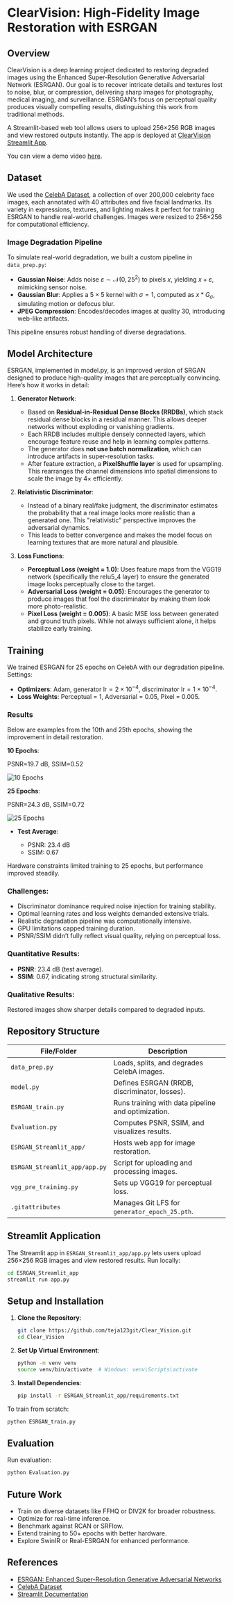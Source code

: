 # ClearVision: High-Fidelity Image Restoration with ESRGAN

## Overview

ClearVision is a deep learning project dedicated to restoring degraded images using the Enhanced Super-Resolution Generative Adversarial Network (ESRGAN). Our goal is to recover intricate details and textures lost to noise, blur, or compression, delivering sharp images for photography, medical imaging, and surveillance. ESRGAN’s focus on perceptual quality produces visually compelling results, distinguishing this work from traditional methods.

A Streamlit-based web tool allows users to upload 256×256 RGB images and view restored outputs instantly. The app is deployed at [ClearVision Streamlit App](https://clearvision2.streamlit.app/).

You can view a demo video [here](https://drive.google.com/file/d/1zQLSS2aV6gn9Oxebdq0FiGp5XC8PDap4/view?usp=sharing).

## Dataset

We used the [CelebA Dataset](http://mmlab.ie.cuhk.edu.hk/projects/CelebA.html), a collection of over 200,000 celebrity face images, each annotated with 40 attributes and five facial landmarks. Its variety in expressions, textures, and lighting makes it perfect for training ESRGAN to handle real-world challenges. Images were resized to 256×256 for computational efficiency.

### Image Degradation Pipeline

To simulate real-world degradation, we built a custom pipeline in `data_prep.py`:

* **Gaussian Noise**: Adds noise $\varepsilon \sim \mathcal{N}(0, 25^2)$ to pixels $x$, yielding $x + \varepsilon$, mimicking sensor noise.
* **Gaussian Blur**: Applies a $5 \times 5$ kernel with $\sigma = 1$, computed as $x * G_{\sigma}$, simulating motion or defocus blur.
* **JPEG Compression**: Encodes/decodes images at quality 30, introducing web-like artifacts.

This pipeline ensures robust handling of diverse degradations.

## Model Architecture

ESRGAN, implemented in model.py, is an improved version of SRGAN designed to produce high-quality images that are perceptually convincing. Here’s how it works in detail:

1. **Generator Network**:

   * Based on **Residual-in-Residual Dense Blocks (RRDBs)**, which stack residual dense blocks in a residual manner. This allows deeper networks without exploding or vanishing gradients.
   * Each RRDB includes multiple densely connected layers, which encourage feature reuse and help in learning complex patterns.
   * The generator does **not use batch normalization**, which can introduce artifacts in super-resolution tasks.
   * After feature extraction, a **PixelShuffle layer** is used for upsampling. This rearranges the channel dimensions into spatial dimensions to scale the image by 4× efficiently.

2. **Relativistic Discriminator**:

   * Instead of a binary real/fake judgment, the discriminator estimates the probability that a real image looks more realistic than a generated one. This "relativistic" perspective improves the adversarial dynamics.
   * This leads to better convergence and makes the model focus on learning textures that are more natural and plausible.

3. **Loss Functions**:

   * **Perceptual Loss (weight = 1.0)**: Uses feature maps from the VGG19 network (specifically the relu5\_4 layer) to ensure the generated image looks perceptually close to the target.
   * **Adversarial Loss (weight = 0.05)**: Encourages the generator to produce images that fool the discriminator by making them look more photo-realistic.
   * **Pixel Loss (weight = 0.005)**: A basic MSE loss between generated and ground truth pixels. While not always sufficient alone, it helps stabilize early training.


## Training

We trained ESRGAN for 25 epochs on CelebA with our degradation pipeline. Settings:

* **Optimizers**: Adam, generator $\text{lr} = 2 \times 10^{-4}$, discriminator $\text{lr} = 1 \times 10^{-4}$.
* **Loss Weights**: Perceptual = 1, Adversarial = 0.05, Pixel = 0.005.

### Results

Below are examples from the 10th and 25th epochs, showing the improvement in detail restoration.

**10 Epochs**:

PSNR=19.7 dB, SSIM=0.52



![10 Epochs](https://github.com/teja123git/Clear_Vison/blob/main/10_epochs.jpg)


**25 Epochs**:

 PSNR=24.3 dB, SSIM=0.72
 
![25 Epochs](https://github.com/teja123git/Clear_Vison/blob/main/25_epochs.jpg)

* **Test Average**:

  * PSNR: 23.4 dB
  * SSIM: 0.67

Hardware constraints limited training to 25 epochs, but performance improved steadily.

### Challenges:

* Discriminator dominance required noise injection for training stability.
* Optimal learning rates and loss weights demanded extensive trials.
* Realistic degradation pipeline was computationally intensive.
* GPU limitations capped training duration.
* PSNR/SSIM didn’t fully reflect visual quality, relying on perceptual loss.


### Quantitative Results:

* **PSNR**: 23.4 dB (test average).
* **SSIM**: 0.67, indicating strong structural similarity.

### Qualitative Results:

Restored images show sharper details compared to degraded inputs.


## Repository Structure

| **File/Folder**               | **Description**                                    |
| ----------------------------- | -------------------------------------------------- |
| `data_prep.py`                | Loads, splits, and degrades CelebA images.         |
| `model.py`                    | Defines ESRGAN (RRDB, discriminator, losses).      |
| `ESRGAN_train.py`             | Runs training with data pipeline and optimization. |
| `Evaluation.py`               | Computes PSNR, SSIM, and visualizes results.       |
| `ESRGAN_Streamlit_app/`       | Hosts web app for image restoration.               |
| `ESRGAN_Streamlit_app/app.py` | Script for uploading and processing images.        |
| `vgg_pre_training.py`         | Sets up VGG19 for perceptual loss.                 |
| `.gitattributes`              | Manages Git LFS for `generator_epoch_25.pth`.      |

## Streamlit Application

The Streamlit app in `ESRGAN_Streamlit_app/app.py` lets users upload 256×256 RGB images and view restored results. Run locally:

```bash
cd ESRGAN_Streamlit_app
streamlit run app.py
```

## Setup and Installation

1. **Clone the Repository**:

   ```bash
   git clone https://github.com/teja123git/Clear_Vision.git
   cd Clear_Vision
   ```

2. **Set Up Virtual Environment**:

   ```bash
   python -m venv venv
   source venv/bin/activate  # Windows: venv\Scripts\activate
   ```

3. **Install Dependencies**:

   ```bash
   pip install -r ESRGAN_Streamlit_app/requirements.txt
   ```


To train from scratch:

```bash
python ESRGAN_train.py
```

## Evaluation

Run evaluation:

```bash
python Evaluation.py
```


## Future Work

* Train on diverse datasets like FFHQ or DIV2K for broader robustness.
* Optimize for real-time inference.
* Benchmark against RCAN or SRFlow.
* Extend training to 50+ epochs with better hardware.
* Explore SwinIR or Real-ESRGAN for enhanced performance.

## References

* [ESRGAN: Enhanced Super-Resolution Generative Adversarial Networks](https://arxiv.org/abs/1809.00219)
* [CelebA Dataset](http://mmlab.ie.cuhk.edu.hk/projects/CelebA.html)
* [Streamlit Documentation](https://streamlit.io/)

